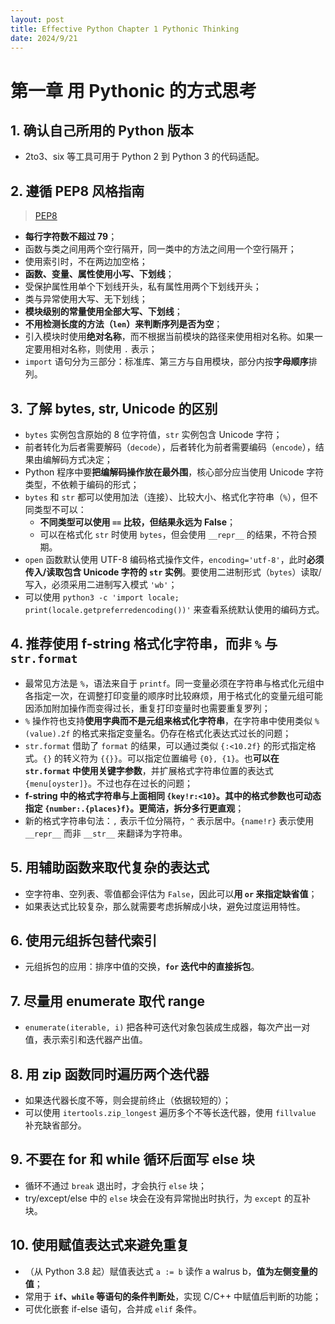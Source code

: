 ```yaml
---
layout: post
title: Effective Python Chapter 1 Pythonic Thinking
date: 2024/9/21
---
```


# 第一章 用 Pythonic 的方式思考

## 1. 确认自己所用的 Python 版本

- 2to3、six 等工具可用于 Python 2 到 Python 3 的代码适配。

## 2. 遵循 PEP8 风格指南

> [PEP8](https://peps.python.org/pep-0008/)

- **每行字符数不超过 79**；
- 函数与类之间用两个空行隔开，同一类中的方法之间用一个空行隔开；
- 使用索引时，不在两边加空格；
- **函数、变量、属性使用小写、下划线**；
- 受保护属性用单个下划线开头，私有属性用两个下划线开头；
- 类与异常使用大写、无下划线；
- **模块级别的常量使用全部大写、下划线**；
- **不用检测长度的方法（`len`）来判断序列是否为空**；
- 引入模块时使用**绝对名称**，而不根据当前模块的路径来使用相对名称。如果一定要用相对名称，则使用 `.` 表示；
- `import` 语句分为三部分：标准库、第三方与自用模块，部分内按**字母顺序**排列。

## 3. 了解 bytes, str, Unicode 的区别

- `bytes` 实例包含原始的 8 位字符值，`str` 实例包含 Unicode 字符；
- 前者转化为后者需要解码（`decode`），后者转化为前者需要编码（`encode`），结果由编解码方式决定；
- Python 程序中要**把编解码操作放在最外围**，核心部分应当使用 Unicode 字符类型，不依赖于编码的形式；
- `bytes` 和 `str` 都可以使用加法（连接）、比较大小、格式化字符串（`%`），但不同类型不可以：
    - **不同类型可以使用 ` == ` 比较，但结果永远为 False**；
    - 可以在格式化 `str` 时使用 `bytes`，但会使用 `__repr__` 的结果，不符合预期。
- `open` 函数默认使用 UTF-8 编码格式操作文件，`encoding='utf-8'`，此时**必须传入/读取包含 Unicode 字符的 `str` 实例**。要使用二进制形式（`bytes`）读取/写入，必须采用二进制写入模式 `'wb'`；
- 可以使用 `python3 -c 'import locale; print(locale.getpreferredencoding())'` 来查看系统默认使用的编码方式。

## 4. 推荐使用 f-string 格式化字符串，而非 `%` 与 `str.format`

- 最常见方法是 `%`，语法来自于 `printf`。同一变量必须在字符串与格式化元组中各指定一次，在调整打印变量的顺序时比较麻烦，用于格式化的变量元组可能因添加附加操作而变得过长，重复打印变量时也需要重复罗列；
- `%` 操作符也支持**使用字典而不是元组来格式化字符串**，在字符串中使用类似 `%(value).2f` 的格式来指定变量名。仍存在格式化表达式过长的问题；
- `str.format` 借助了 `format` 的结果，可以通过类似 `{:<10.2f}` 的形式指定格式。`{}` 的转义符为 `{{}}`。可以指定位置编号 `{0}, {1}`。也**可以在 `str.format` 中使用关键字参数**，并扩展格式字符串位置的表达式 `{menu[oyster]}`。不过也存在过长的问题；
- **f-string 中的格式字符串与上面相同 `{key!r:<10}`。其中的格式参数也可动态指定 `{number:.{places}f}`。更简洁，拆分多行更直观**；
- 新的格式字符串句法：`,` 表示千位分隔符，`^` 表示居中。`{name!r}` 表示使用 `__repr__` 而非 `__str__` 来翻译为字符串。

## 5. 用辅助函数来取代复杂的表达式

- 空字符串、空列表、零值都会评估为 `False`，因此可以**用 `or` 来指定缺省值**；
- 如果表达式比较复杂，那么就需要考虑拆解成小块，避免过度运用特性。

## 6. 使用元组拆包替代索引

- 元组拆包的应用：排序中值的交换，**`for` 迭代中的直接拆包**。

## 7. 尽量用 enumerate 取代 range

- `enumerate(iterable, i)` 把各种可迭代对象包装成生成器，每次产出一对值，表示索引和迭代器产出值。

## 8. 用 zip 函数同时遍历两个迭代器

- 如果迭代器长度不等，则会提前终止（依据较短的）；
- 可以使用 `itertools.zip_longest` 遍历多个不等长迭代器，使用 `fillvalue` 补充缺省部分。

## 9. 不要在 for 和 while 循环后面写 else 块

- 循环不通过 `break` 退出时，才会执行 `else` 块；
- try/except/else 中的 `else` 块会在没有异常抛出时执行，为 `except` 的互补块。

## 10. 使用赋值表达式来避免重复

- （从 Python 3.8 起）赋值表达式 `a := b` 读作 a walrus b，**值为左侧变量的值**；
- 常用于 **`if`、`while` 等语句的条件判断处**，实现 C/C++ 中赋值后判断的功能；
- 可优化嵌套 if-else 语句，合并成 `elif` 条件。

